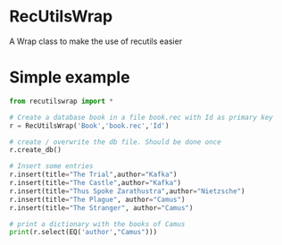 # RecUtilsWrap

A Wrap class to make the use of recutils easier


# Simple example

```python
from recutilswrap import *

# Create a database book in a file book.rec with Id as primary key
r = RecUtilsWrap('Book','book.rec','Id')

# create / overwrite the db file. Should be done once
r.create_db()

# Insert some entries
r.insert(title="The Trial",author="Kafka")
r.insert(title="The Castle",author="Kafka")
r.insert(title="Thus Spoke Zarathustra",author="Nietzsche")
r.insert(title="The Plague", author="Camus")
r.insert(title="The Stranger", author="Camus")

# print a dictionary with the books of Camus
print(r.select(EQ('author',"Camus")))
```

